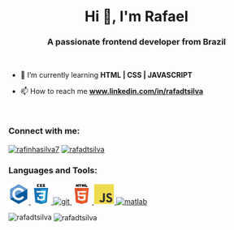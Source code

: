 <h1 align="center">Hi 👋, I'm Rafael</h1>
<h3 align="center">A passionate frontend developer from Brazil</h3><br>

- 🌱 I’m currently learning **HTML | CSS | JAVASCRIPT**

- 📫 How to reach me **www.linkedin.com/in/rafadtsilva**

<br>

<h3 align="left">Connect with me:</h3>
<p align="left">
<a href="https://twitter.com/rafinhasilva7" target="blank"><img align="center" src="https://img.shields.io/badge/Twitter-1DA1F2?style=for-the-badge&logo=twitter&logoColor=white" alt="rafinhasilva7"/></a>
<a href="https://linkedin.com/in/rafadtsilva" target="blank"><img align="center" src="https://img.shields.io/badge/LinkedIn-0077B5?style=for-the-badge&logo=linkedin&logoColor=white" alt="rafadtsilva"/></a>
</p>

<h3 align="left">Languages and Tools:</h3>
<p align="left"> <a href="https://www.cprogramming.com/" target="_blank"> <img src="https://raw.githubusercontent.com/devicons/devicon/master/icons/c/c-original.svg" alt="c" width="40" height="40"/> </a> <a href="https://www.w3schools.com/css/" target="_blank"> <img src="https://raw.githubusercontent.com/devicons/devicon/master/icons/css3/css3-original-wordmark.svg" alt="css3" width="40" height="40"/> </a> <a href="https://git-scm.com/" target="_blank"> <img src="https://www.vectorlogo.zone/logos/git-scm/git-scm-icon.svg" alt="git" width="40" height="40"/> </a> <a href="https://www.w3.org/html/" target="_blank"> <img src="https://raw.githubusercontent.com/devicons/devicon/master/icons/html5/html5-original-wordmark.svg" alt="html5" width="40" height="40"/> </a> <a href="https://developer.mozilla.org/en-US/docs/Web/JavaScript" target="_blank"> <img src="https://raw.githubusercontent.com/devicons/devicon/master/icons/javascript/javascript-original.svg" alt="javascript" width="40" height="40"/> </a> <a href="https://www.mathworks.com/" target="_blank"> <img src="https://upload.wikimedia.org/wikipedia/commons/2/21/Matlab_Logo.png" alt="matlab" width="40" height="40"/> </a> </p>

<p><img align="left" src="https://github-readme-stats.vercel.app/api/top-langs?username=rafadtsilva&show_icons=true&locale=en&layout=compact" alt="rafadtsilva" /></p>

<p>&nbsp;<img align="center" src="https://github-readme-stats.vercel.app/api?username=rafadtsilva&show_icons=true&locale=en" alt="rafadtsilva" /></p>
